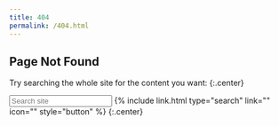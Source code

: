 ```yaml
---
title: 404
permalink: /404.html
---
```


## <i class="fas fa-heart-broken"></i>Page Not Found

Try searching the whole site for the content you want:
{:.center}

<input type="text" oninput="onInput(this)" placeholder="Search site">
{% include link.html type="search" link="" icon="" style="button" %}
{:.center}

<script>
  // google search
  const onInput = (target) => {
    const google = "https://www.google.com/search?q=site:";
    const site = "{{ '' | absolute_url }}";
    const query = target.value;
    target.nextElementSibling.href = google + site + " " + query;
  };
</script>
